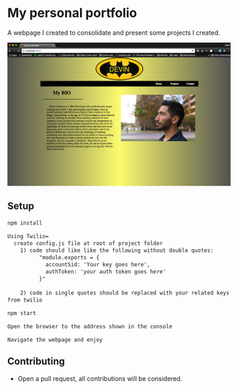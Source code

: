 # My personal portfolio

A webpage I created to consolidate and present some projects I created.

<p align="center">
  <img src="https://github.com/dmlsthe1/portfolio/blob/master/public/img/portfolio_home.png" title="portfolio screenshot">
</p>

## Setup

```
npm install
```
```
Using Twilio=
  create config.js file at root of project folder
    1) code should like like the following without double quotes:
          "module.exports = {
            accountSid: 'Your key goes here',
            authToken: 'your auth token goes here'
          }"
    
    2) code in single quotes should be replaced with your related keys from twilio
```
```
npm start
```
```
Open the browser to the address shown in the console
```
```
Navigate the webpage and enjoy
```

## Contributing

* Open a pull request, all contributions will be considered.
